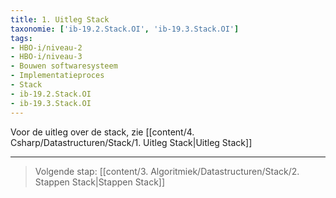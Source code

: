 ```yaml
---
title: 1. Uitleg Stack
taxonomie: ['ib-19.2.Stack.OI', 'ib-19.3.Stack.OI']
tags:
- HBO-i/niveau-2
- HBO-i/niveau-3
- Bouwen softwaresysteem
- Implementatieproces
- Stack
- ib-19.2.Stack.OI
- ib-19.3.Stack.OI
---
```


Voor de uitleg over de stack, zie [[content/4. Csharp/Datastructuren/Stack/1. Uitleg Stack|Uitleg Stack]]

---

> Volgende stap: [[content/3. Algoritmiek/Datastructuren/Stack/2. Stappen Stack|Stappen Stack]]
